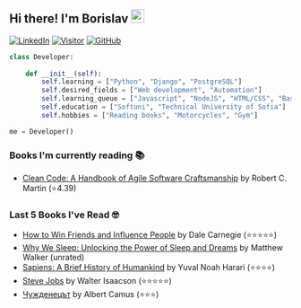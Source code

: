 ## Hi there! I'm Borislav <img src="https://media.giphy.com/media/hvRJCLFzcasrR4ia7z/giphy.gif" width="24px" height="24px">

[![LinkedIn](https://img.shields.io/badge/-LinkedIn-0e76a8?style=flat-square&logo=Linkedin&logoColor=white)](https://www.linkedin.com/in/borislav-borisov99/) 
[![Visitor](https://visitor-badge.laobi.icu/badge?page_id=bongoslav.bongoslav)](https://github.com/bongoslav)
[![GitHub](https://img.shields.io/badge/-Github-000000?style=flat-square&logo=Github&logoColor=white)](https://github.com/bongoslav)

```python
class Developer:
    
    def __init__(self):    
        self.learning = ["Python", "Django", "PostgreSQL"]
        self.desired_fields = ["Web development", "Automation"]
        self.learning_queue = ["Javascript", "NodeJS", "HTML/CSS", "Bash"]
        self.education = ["Softuni", "Technical University of Sofia"]
        self.hobbies = ["Reading books", "Motorcycles", "Gym"]

me = Developer()
```

### Books I'm currently reading 📚
<!-- GOODREADS-LIST:START -->
- [Clean Code: A Handbook of Agile Software Craftsmanship](https://www.goodreads.com/review/show/5114378436?utm_medium=api&utm_source=rss) by Robert C. Martin (⭐️4.39)
<!-- GOODREADS-LIST:END -->

### Last 5 Books I've Read 🤓
<!-- GOODREADS-READ-LIST:START -->
- [How to Win Friends and Influence People](https://www.goodreads.com/review/show/4432459962?utm_medium=api&utm_source=rss) by Dale Carnegie (⭐⭐⭐⭐⭐)
- [Why We Sleep: Unlocking the Power of Sleep and Dreams](https://www.goodreads.com/review/show/4251769743?utm_medium=api&utm_source=rss) by Matthew Walker (unrated)
- [Sapiens: A Brief History of Humankind](https://www.goodreads.com/review/show/4543375894?utm_medium=api&utm_source=rss) by Yuval Noah Harari (⭐⭐⭐⭐)
- [Steve Jobs](https://www.goodreads.com/review/show/4432463215?utm_medium=api&utm_source=rss) by Walter Isaacson (⭐⭐⭐⭐⭐)
- [Чужденецът](https://www.goodreads.com/review/show/4416645128?utm_medium=api&utm_source=rss) by Albert Camus (⭐⭐⭐)
<!-- GOODREADS-READ-LIST:END -->


